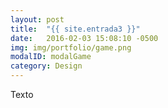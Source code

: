 ```yaml
---
layout: post
title:  "{{ site.entrada3 }}"
date:   2016-02-03 15:08:10 -0500
img: img/portfolio/game.png
modalID: modalGame
category: Design
---
```


Texto
